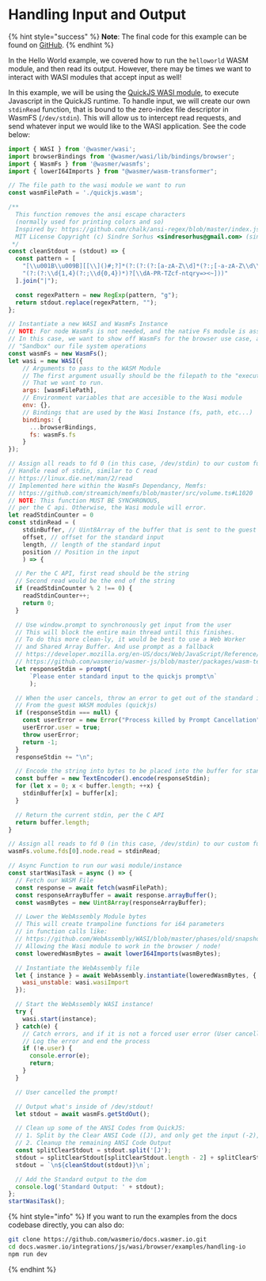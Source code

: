 # Handling Input and Output

{% hint style="success" %}
**Note**: The final code for this example can be found on [GitHub](https://github.com/wasmerio/docs.wasmer.io/tree/master/integrations/js/wasi/browser/examples/handling-io).
{% endhint %}

In the Hello World example, we covered how to run the `helloworld` WASM module, and then read its output. However, there may be times we want to interact with WASI modules that accept input as well!

In this example, we will be using the [QuickJS WASI module](https://wapm.io/package/quickjs), to execute Javascript in the QuickJS runtime. To handle input, we will create our own `stdinRead` function, that is bound to the zero-index file descriptor in WasmFS \(`/dev/stdin`\). This will allow us to intercept read requests, and send whatever input we would like to the WASI application. See the code below:

```javascript
import { WASI } from '@wasmer/wasi';
import browserBindings from '@wasmer/wasi/lib/bindings/browser';
import { WasmFs } from '@wasmer/wasmfs';
import { lowerI64Imports } from "@wasmer/wasm-transformer";

// The file path to the wasi module we want to run
const wasmFilePath = './quickjs.wasm';

/**
  This function removes the ansi escape characters
  (normally used for printing colors and so)
  Inspired by: https://github.com/chalk/ansi-regex/blob/master/index.js
  MIT License Copyright (c) Sindre Sorhus <sindresorhus@gmail.com> (sindresorhus.com)
 */
const cleanStdout = (stdout) => {
  const pattern = [
    "[\\u001B\\u009B][[\\]()#;?]*(?:(?:(?:[a-zA-Z\\d]*(?:;[-a-zA-Z\\d\\/#&.:=?%@~_]*)*)?\\u0007)",
    "(?:(?:\\d{1,4}(?:;\\d{0,4})*)?[\\dA-PR-TZcf-ntqry=><~]))"
  ].join("|");

  const regexPattern = new RegExp(pattern, "g");
  return stdout.replace(regexPattern, "");
};

// Instantiate a new WASI and WasmFs Instance
// NOTE: For node WasmFs is not needed, and the native Fs module is assigned by default
// In this case, we want to show off WasmFs for the browser use case, and we want to
// "Sandbox" our file system operations
const wasmFs = new WasmFs();
let wasi = new WASI({
    // Arguments to pass to the WASM Module
    // The first argument usually should be the filepath to the "executable wasi module"
    // That we want to run.
    args: [wasmFilePath],
    // Environment variables that are accesible to the Wasi module
    env: {},
    // Bindings that are used by the Wasi Instance (fs, path, etc...)
    bindings: {
      ...browserBindings,
      fs: wasmFs.fs
    }
});

// Assign all reads to fd 0 (in this case, /dev/stdin) to our custom function
// Handle read of stdin, similar to C read
// https://linux.die.net/man/2/read
// Implemented here within the WasmFs Dependancy, Memfs:
// https://github.com/streamich/memfs/blob/master/src/volume.ts#L1020
// NOTE: This function MUST BE SYNCHRONOUS, 
// per the C api. Otherwise, the Wasi module will error.
let readStdinCounter = 0
const stdinRead = (
    stdinBuffer, // Uint8Array of the buffer that is sent to the guest WASM module's standard input
    offset, // offset for the standard input
    length, // length of the standard input
    position // Position in the input
    ) => {

  // Per the C API, first read should be the string
  // Second read would be the end of the string
  if (readStdinCounter % 2 !== 0) {
    readStdinCounter++;
    return 0;
  }

  // Use window.prompt to synchronously get input from the user
  // This will block the entire main thread until this finishes.
  // To do this more clean-ly, it would be best to use a Web Worker
  // and Shared Array Buffer. And use prompt as a fallback
  // https://developer.mozilla.org/en-US/docs/Web/JavaScript/Reference/Global_Objects/SharedArrayBuffer
  // https://github.com/wasmerio/wasmer-js/blob/master/packages/wasm-terminal/src/process/process.ts#L174
  let responseStdin = prompt(
      `Please enter standard input to the quickjs prompt\n`
      );

  // When the user cancels, throw an error to get out of the standard input read loop
  // From the guest WASM modules (quickjs)
  if (responseStdin === null) {
    const userError = new Error("Process killed by Prompt Cancellation");
    userError.user = true;
    throw userError;
    return -1;
  }
  responseStdin += "\n";

  // Encode the string into bytes to be placed into the buffer for standard input
  const buffer = new TextEncoder().encode(responseStdin);
  for (let x = 0; x < buffer.length; ++x) {
    stdinBuffer[x] = buffer[x];
  }

  // Return the current stdin, per the C API
  return buffer.length;
}

// Assign all reads to fd 0 (in this case, /dev/stdin) to our custom function
wasmFs.volume.fds[0].node.read = stdinRead;

// Async Function to run our wasi module/instance
const startWasiTask = async () => {
  // Fetch our WASM File
  const response = await fetch(wasmFilePath);
  const responseArrayBuffer = await response.arrayBuffer();
  const wasmBytes = new Uint8Array(responseArrayBuffer);

  // Lower the WebAssembly Module bytes
  // This will create trampoline functions for i64 parameters
  // in function calls like: 
  // https://github.com/WebAssembly/WASI/blob/master/phases/old/snapshot_0/docs/wasi_unstable.md#clock_time_get
  // Allowing the Wasi module to work in the browser / node!
  const loweredWasmBytes = await lowerI64Imports(wasmBytes);

  // Instantiate the WebAssembly file
  let { instance } = await WebAssembly.instantiate(loweredWasmBytes, {
    wasi_unstable: wasi.wasiImport
  });

  // Start the WebAssembly WASI instance!
  try {
    wasi.start(instance);
  } catch(e) {
    // Catch errors, and if it is not a forced user error (User cancelled the prompt)
    // Log the error and end the process
    if (!e.user) {
      console.error(e);
      return;
    } 
  }

  // User cancelled the prompt!

  // Output what's inside of /dev/stdout!
  let stdout = await wasmFs.getStdOut();

  // Clean up some of the ANSI Codes from QuickJS:
  // 1. Split by the Clear ANSI Code ([J), and only get the input (-2), and the output (-1)
  // 2. Cleanup the remaining ANSI Code Output
  const splitClearStdout = stdout.split('[J');
  stdout = splitClearStdout[splitClearStdout.length - 2] + splitClearStdout[splitClearStdout.length - 1];
  stdout = `\n${cleanStdout(stdout)}\n`;

  // Add the Standard output to the dom
  console.log('Standard Output: ' + stdout);
};
startWasiTask();
```

{% hint style="info" %}
If you want to run the examples from the docs codebase directly, you can also do:

```bash
git clone https://github.com/wasmerio/docs.wasmer.io.git
cd docs.wasmer.io/integrations/js/wasi/browser/examples/handling-io
npm run dev
```
{% endhint %}

